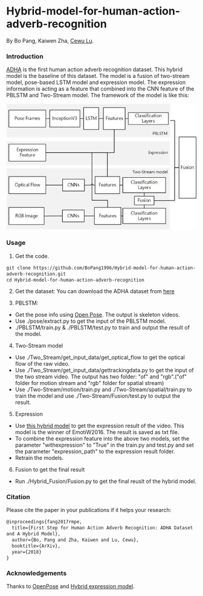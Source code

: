 # Hybrid-model-for-human-action-adverb-recognition
By Bo Pang, Kaiwen Zha, [Cewu Lu](http://mvig.sjtu.edu.cn/).

### Introduction

[ADHA](http://mvig.sjtu.edu.cn/publications/adha/adha.html) is the first human action adverb recognition dataset. This hybrid model is the baseline of this dataset.
The model is a fusion of two-stream model, pose-based LSTM model and expression model. The expression information is acting as a feature that combined into the CNN feature of the PBLSTM and Two-Stream model.
The framework of the model is like this:

<p align="center">
<img src="https://github.com/BoPang1996/Hybrid-model-for-human-action-adverb-recognition/blob/master/images/Hybrid_model.jpg" alt="RMPE Framework" width="600px">
</p>


### Usage
1. Get the code.
  ```Shell
  git clone https://github.com/BoPang1996/Hybrid-model-for-human-action-adverb-recognition.git
  cd Hybrid-model-for-human-action-adverb-recognition
  ```
 
2. Get the dataset:
 You can download the ADHA dataset from [here](http://mvig.sjtu.edu.cn/publications/adha/download.html)

3. PBLSTM:
- Get the pose info using [Open Pose](https://github.com/CMU-Perceptual-Computing-Lab/openpose). The output is skeleton videos.
- Use ./pose/extract.py to get the input of the PBLSTM model.
- ./PBLSTM/train.py & ./PBLSTM/test.py to train and output the result of the model.

4. Two-Stream model
- Use ./Two_Stream/get_input_data/get_optical_flow    to get the optical flow of the raw video.
- Use ./Two_Stream/get_input_data/gettrackingdata.py    to get the input of the two stream video. The output has two folder: "of" and "rgb".("of" folder for motion stream and "rgb" folder for spatial stream)
- Use ./Two-Stream/motion/train.py and ./Two-Stream/spatial/train.py to train the model and use ./Two-Stream/Fusion/test.py to output the result.
	
5. Expression
- Use [this hybrid model](https://github.com/lidian007/EmotiW2016) to get the expression result of the video. This model is the winner of EmotiW2016. The result is saved as txt file.
- To combine the expression feature into the above two models, set the parameter "withexpression" to "True" in the train.py and test.py and set the parameter "expression_path" to the expression result folder.
- Retrain the models.

6. Fusion to get the final result
- Run ./Hybrid_Fusion/Fusion.py to get the final reuslt of the hybrid model.


### Citation
Please cite the paper in your publications if it helps your research:    
  
    @inproceedings{fang2017rmpe,
      title={First Step for Human Action Adverb Recognition: ADHA Dataset and A Hybrid Model},
      author={Bo, Pang and Zha, Kaiwen and Lu, Cewu},
      booktitle={ArXiv},
      year={2018}
    }
      
### Acknowledgements

Thanks to [OpenPose](https://github.com/CMU-Perceptual-Computing-Lab/openpose) and [Hybrid expression model](https://github.com/lidian007/EmotiW2016).
